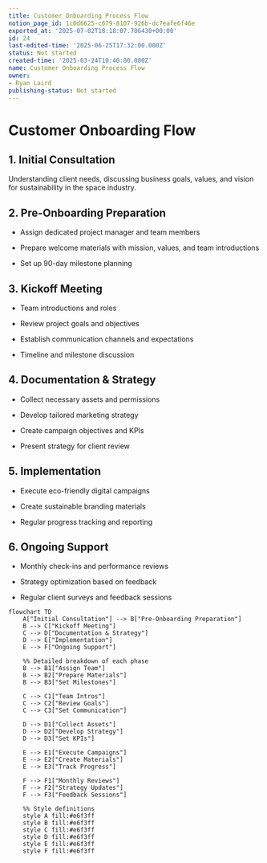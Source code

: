 ```yaml
---
title: Customer Onboarding Process Flow
notion_page_id: 1c0d6625-c679-8107-926b-dc7eafe6f46e
exported_at: '2025-07-02T18:18:07.706430+00:00'
id: 24
last-edited-time: '2025-06-25T17:32:00.000Z'
status: Not started
created-time: '2025-03-24T10:40:00.000Z'
name: Customer Onboarding Process Flow
owner:
- Ryan Laird
publishing-status: Not started
---
```


<!-- Unsupported block type: column_list -->



<!-- Unsupported block type: divider -->

<!-- Unsupported block type: column_list -->



# Customer Onboarding Flow

## 1. Initial Consultation

Understanding client needs, discussing business goals, values, and vision for sustainability in the space industry.

## 2. Pre-Onboarding Preparation

- Assign dedicated project manager and team members

- Prepare welcome materials with mission, values, and team introductions

- Set up 90-day milestone planning

## 3. Kickoff Meeting

- Team introductions and roles

- Review project goals and objectives

- Establish communication channels and expectations

- Timeline and milestone discussion

## 4. Documentation & Strategy

- Collect necessary assets and permissions

- Develop tailored marketing strategy

- Create campaign objectives and KPIs

- Present strategy for client review

## 5. Implementation

- Execute eco-friendly digital campaigns

- Create sustainable branding materials

- Regular progress tracking and reporting

## 6. Ongoing Support

- Monthly check-ins and performance reviews

- Strategy optimization based on feedback

- Regular client surveys and feedback sessions

<!-- Unsupported block type: callout -->

```mermaid
flowchart TD
    A["Initial Consultation"] --> B["Pre-Onboarding Preparation"]
    B --> C["Kickoff Meeting"]
    C --> D["Documentation & Strategy"]
    D --> E["Implementation"]
    E --> F["Ongoing Support"]

    %% Detailed breakdown of each phase
    B --> B1["Assign Team"]
    B --> B2["Prepare Materials"]
    B --> B3["Set Milestones"]

    C --> C1["Team Intros"]
    C --> C2["Review Goals"]
    C --> C3["Set Communication"]

    D --> D1["Collect Assets"]
    D --> D2["Develop Strategy"]
    D --> D3["Set KPIs"]

    E --> E1["Execute Campaigns"]
    E --> E2["Create Materials"]
    E --> E3["Track Progress"]

    F --> F1["Monthly Reviews"]
    F --> F2["Strategy Updates"]
    F --> F3["Feedback Sessions"]

    %% Style definitions
    style A fill:#e6f3ff
    style B fill:#e6f3ff
    style C fill:#e6f3ff
    style D fill:#e6f3ff
    style E fill:#e6f3ff
    style F fill:#e6f3ff
```